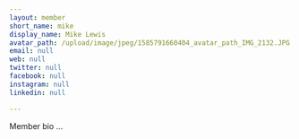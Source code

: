 ```yaml
---
layout: member
short_name: mike
display_name: Mike Lewis
avatar_path: /upload/image/jpeg/1585791660404_avatar_path_IMG_2132.JPG
email: null
web: null
twitter: null
facebook: null
instagram: null
linkedin: null

---
```

<p>Member bio ...</p>
